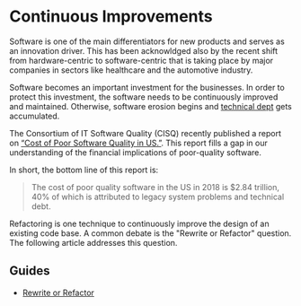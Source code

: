 # Continuous Improvements

Software is one of the main differentiators for new products and serves as an innovation driver. 
This has been acknowldged also by the recent shift from hardware-centric to software-centric that 
is taking place by major companies in sectors like healthcare and the automotive industry. 

Software becomes an important investment for the businesses. In order to protect this investment, 
the software needs to be continuously improved and maintained. Otherwise, software erosion begins 
and [technical dept](https://software-engineering-handbook.com/Handbook/Coding/Code%20Quality/Technical%20Debt/) 
gets accumulated.

The Consortium of IT Software Quality (CISQ) recently published a report on 
[“Cost of Poor Software Quality in US.”](https://it-cisq.org/wp-content/uploads/2018/10/The-Cost-of-Poor-Quality-Software-in-the-US-2018-Report.pdf). 
This report fills a gap in our understanding of the financial implications of poor-quality software. 

In short, the bottom line of this report is:

> The cost of poor quality software in the US in 2018 is $2.84 trillion, 
> 40% of which is attributed to legacy system problems and technical debt.

Refactoring is one technique to continuously improve the design of an existing code base. A common 
debate is the "Rewrite or Refactor" question. The following article addresses this question.

## Guides

- [Rewrite or Refactor](/Guides/Continuous%20Improvement/Rewrite%20or%20Refactor)

